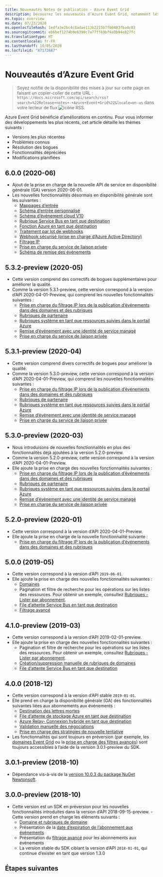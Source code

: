 ```yaml
---
title: Nouveautés Notes de publication - Azure Event Grid
description: Découvrez les nouveautés d’Azure Event Grid, notamment les dernières notes de publication, les problèmes connus, les corrections de bogues, les fonctionnalités dépréciées et les modifications à venir.
ms.topic: overview
ms.date: 07/23/2020
ms.openlocfilehash: 1edfa3e2bc4c8adae113b2215b7fb0483fba4c02
ms.sourcegitcommit: eb6bef1274b9e6390c7a77ff69bf6a3b94e827fc
ms.translationtype: HT
ms.contentlocale: fr-FR
ms.lasthandoff: 10/05/2020
ms.locfileid: "87172687"
---
```

# <a name="whats-new-in-azure-event-grid"></a>Nouveautés d’Azure Event Grid

>Soyez notifié de la disponibilité des mises à jour sur cette page en faisant un copier-coller de cette URL : `https://docs.microsoft.com/api/search/rss?search=%22Release+notes+-+Azure+Event+Grid%22&locale=en-us` dans votre lecteur de flux ![icône RSS](./media/whats-new/feed-icon-16x16.png).

Azure Event Grid bénéficie d’améliorations en continu. Pour vous informer des développements les plus récents, cet article détaille les thèmes suivants :

- Versions les plus récentes
- Problèmes connus
- Résolution des bogues
- Fonctionnalités dépréciées
- Modifications planifiées

## <a name="600-2020-06"></a>6.0.0 (2020-06)
- Ajout de la prise en charge de la nouvelle API de service en disponibilité générale (GA) version 2020-06-01.
- Les nouvelles fonctionnalités désormais en disponibilité générale sont les suivantes :
    - [Mappages d’entrée](input-mappings.md)
    - [Schéma d’entrée personnalisé](input-mappings.md)
    - [Schéma d’événement cloud V10](cloud-event-schema.md)
    - [Rubrique Service Bus en tant que destination](handler-service-bus.md)
    - [Fonction Azure en tant que destination](handler-functions.md)
    - [Traitement par lot de webhooks](./edge/delivery-output-batching.md)
    - [Webhook sécurisé (prise en charge d’Azure Active Directory)](secure-webhook-delivery.md)
    - [Filtrage IP](configure-firewall.md)
    - [Prise en charge du service de liaison privée](configure-private-endpoints.md)
    - [Schéma de remise des événements](event-schema.md)

## <a name="532-preview-2020-05"></a>5.3.2-preview (2020-05)
- Cette version comprend des correctifs de bogues supplémentaires pour améliorer la qualité.
- Comme la version 5.3.1-preview, cette version correspond à la version d’API 2020-04-01-Preview, qui comprend les nouvelles fonctionnalités suivantes : 
    - [Prise en charge du filtrage IP lors de la publication d’événements dans des domaines et des rubriques](configure-firewall.md)
    - [Rubriques de partenaire](partner-topics-overview.md)
    - [Rubriques système en tant que ressources suivies dans le portail Azure](system-topics.md)
    - [Remise d’événement avec une identité de service managé](managed-service-identity.md) 
    - [Prise en charge du service de liaison privée](configure-private-endpoints.md)

## <a name="531-preview-2020-04"></a>5.3.1-preview (2020-04)
- Cette version comprend divers correctifs de bogues pour améliorer la qualité.
- Comme la version 5.3.0-preview, cette version correspond à la version d’API 2020-04-01-Preview, qui comprend les nouvelles fonctionnalités suivantes : 
    - [Prise en charge du filtrage IP lors de la publication d’événements dans des domaines et des rubriques](configure-firewall.md)
    - [Rubriques de partenaire](partner-topics-overview.md)
    - [Rubriques système en tant que ressources suivies dans le portail Azure](system-topics.md)
    - [Remise d’événement avec une identité de service managé](managed-service-identity.md) 
    - [Prise en charge du service de liaison privée](configure-private-endpoints.md)

## <a name="530-preview-2020-03"></a>5.3.0-preview (2020-03)
- Nous introduisons de nouvelles fonctionnalités en plus des fonctionnalités déjà ajoutées à la version 5.2.0-preview. 
- Comme la version 5.2.0-preview, cette version correspond à la version d’API 2020-04-01-Preview.
- Elle ajoute la prise en charge des nouvelles fonctionnalités suivantes : 
    - [Prise en charge du filtrage IP lors de la publication d’événements dans des domaines et des rubriques](configure-firewall.md)
    - [Rubriques de partenaire](partner-topics-overview.md)
    - [Rubriques système en tant que ressources suivies dans le portail Azure](system-topics.md)
    - [Remise d’événement avec une identité de service managé](managed-service-identity.md) 
    - [Prise en charge du service de liaison privée](configure-private-endpoints.md)

## <a name="520-preview-2020-01"></a>5.2.0-preview (2020-01)
- Cette version correspond à la version d’API 2020-04-01-Preview.
- Elle ajoute la prise en charge de la nouvelle fonctionnalité suivante :
    - [Prise en charge du filtrage IP lors de la publication d’événements dans des domaines et des rubriques](configure-firewall.md)

## <a name="500-2019-05"></a>5.0.0 (2019-05)
- Cette version correspond à la version d’API `2019-06-01`.
- Elle ajoute la prise en charge des nouvelles fonctionnalités suivantes :
    * [Domaines](event-domains.md)
    * Pagination et filtre de recherche pour les opérations sur les listes des ressources. Pour obtenir un exemple, consultez [Rubriques - Lister par abonnement](/rest/api/eventgrid/version2020-04-01-preview/topics/listbysubscription).
    * [File d’attente Service Bus en tant que destination](handler-service-bus.md)
    * [Filtrage avancé](event-filtering.md#advanced-filtering)

## <a name="410-preview-2019-03"></a>4.1.0-preview (2019-03)
- Cette version correspond à la version d’API 2019-02-01-preview.
- Elle ajoute la prise en charge des nouvelles fonctionnalités suivantes :
    * Pagination et filtre de recherche pour les opérations sur les listes des ressources. Pour obtenir un exemple, consultez [Rubriques - Lister par abonnement](/rest/api/eventgrid/version2020-04-01-preview/topics/listbysubscription).
    * [Création/suppression manuelle de rubriques de domaines](how-to-event-domains.md)
    * [File d’attente Service Bus en tant que destination](handler-service-bus.md)

## <a name="400-2018-12"></a>4.0.0 (2018-12)
- Cette version correspond à la version d’API stable `2019-01-01`.
- Elle prend en charge la disponibilité générale (GA) des fonctionnalités suivantes liées aux abonnements aux événements :
    * [Destination des lettres mortes](manage-event-delivery.md)
    * [File d’attente de stockage Azure en tant que destination](handler-storage-queues.md)
    * [Azure Relay- Connexion hybride en tant que destination](handler-relay-hybrid-connections.md)
    * [Validation manuelle des négociations](webhook-event-delivery.md)
    * [Prise en charge des stratégies de nouvelle tentative](delivery-and-retry.md)
- Les fonctionnalités qui sont toujours en préversion (par exemple, les [domaines Event Grid](event-domains.md) ou la [prise en charge des filtres avancés](event-filtering.md#advanced-filtering)) sont toujours accessibles à l’aide de la version 3.0.1-preview du SDK.

## <a name="301-preview-2018-10"></a>3.0.1-preview (2018-10)
- Dépendance vis-à-vis de la [version 10.0.3 du package NuGet Newtonsoft](https://www.nuget.org/packages/Newtonsoft.Json/10.0.3).

## <a name="300-preview-2018-10"></a>3.0.0-preview (2018-10)
- Cette version est un SDK en préversion pour les nouvelles fonctionnalités introduites dans la version d’API 2018-09-15-preview. - Cette version prend en charge les éléments suivants :
    - [Domaine et rubriques de domaine](event-domains.md)
    - Présentation de la [date d’expiration de l’abonnement aux événements](concepts.md#event-subscription-expiration)
    - Présentation du [filtrage avancé](event-filtering.md#advanced-filtering) pour les abonnements aux événements
    - La version stable du SDK ciblant la version d’API `2018-01-01`, qui continue d’exister en tant que version 1.3.0

## <a name="next-steps"></a>Étapes suivantes
